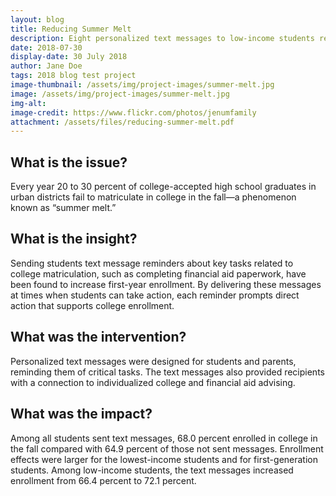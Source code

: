 ```yaml
---
layout: blog
title: Reducing Summer Melt
description: Eight personalized text messages to low-income students resulted in a nearly 9% increase in college enrollment.
date: 2018-07-30
display-date: 30 July 2018
author: Jane Doe
tags: 2018 blog test project
image-thumbnail: /assets/img/project-images/summer-melt.jpg
image: /assets/img/project-images/summer-melt.jpg
img-alt:
image-credit: https://www.flickr.com/photos/jenumfamily
attachment: /assets/files/reducing-summer-melt.pdf
---
```

## What is the issue?

Every year 20 to 30 percent of college-accepted high school graduates in urban districts fail to matriculate in college in the fall—a phenomenon known as “summer melt.”

## What is the insight?

Sending students text message reminders about key tasks related to college matriculation, such as completing financial aid paperwork, have been found to increase first-year enrollment. By delivering these messages at times when students can take action, each reminder prompts direct action that supports college enrollment.

## What was the intervention?

Personalized text messages were designed for students and parents, reminding them of critical tasks. The text messages also provided recipients with a connection to individualized college and financial aid advising.

## What was the impact?

Among all students sent text messages, 68.0 percent enrolled in college in the fall compared with 64.9 percent of those not sent messages. Enrollment effects were larger for the lowest-income students and for first-generation students. Among low-income students, the text messages increased enrollment from 66.4 percent to 72.1 percent.
